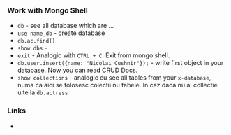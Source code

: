 ### Work with Mongo Shell
* `db` - see all database which are ...
* `use name_db` - create database
* `db.ac.find()`
* `show dbs` -  
* `exit` - Analogic with `CTRL + C`. Exit from mongo shell. 
* `db.user.insert({name: "Nicolai Cushnir"});` - write first object in your database.  Now you can read CRUD Docs.
* `show collections` - analogic cu see all tables from your `x-database`, numa ca aici se folosesc colectii nu tabele. In caz daca nu ai collectie uite la `db.actress`

### Links
* []()